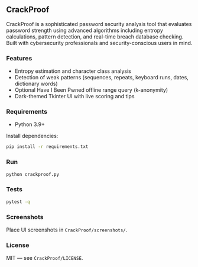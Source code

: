 ## CrackProof
  
CrackProof is a sophisticated password security analysis tool that evaluates password strength using advanced algorithms including entropy calculations, pattern detection, and real-time breach database checking. Built with cybersecurity professionals and security-conscious users in mind.

### Features
- Entropy estimation and character class analysis
- Detection of weak patterns (sequences, repeats, keyboard runs, dates, dictionary words)
- Optional Have I Been Pwned offline range query (k-anonymity)
- Dark-themed Tkinter UI with live scoring and tips

### Requirements
- Python 3.9+

Install dependencies:
```bash
pip install -r requirements.txt
```

### Run
```bash
python crackproof.py
```

### Tests
```bash
pytest -q
```

### Screenshots
Place UI screenshots in `CrackProof/screenshots/`.

### License
MIT — see `CrackProof/LICENSE`.

